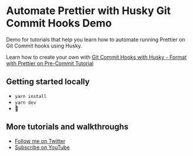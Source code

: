 # Automate Prettier with Husky Git Commit Hooks Demo

Demo for tutorials that help you learn how to automate running Prettier on Git Commit hooks using Husky.

Learn how to create your own with [Git Commit Hooks with Husky - Format with Prettier on Pre-Commit Tutorial](https://www.youtube.com/watch?v=tuzys2b1J70)

## Getting started locally
* `yarn install`
* `yarn dev`
* 🚀

## More tutorials and walkthroughs
* [Follow me on Twitter](https://twitter.com/colbyfayock)
* [Subscribe on YouTube](https://www.youtube.com/colbyfayock)
